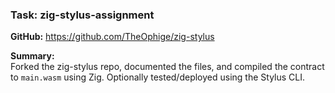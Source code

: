 ### Task: zig-stylus-assignment

**GitHub:** https://github.com/TheOphige/zig-stylus

**Summary:**  
Forked the zig-stylus repo, documented the files, and compiled the contract to `main.wasm` using Zig. Optionally tested/deployed using the Stylus CLI.